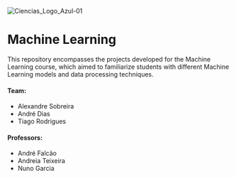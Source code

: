 ![Ciencias_Logo_Azul-01](https://user-images.githubusercontent.com/106987072/228209396-a8737601-f28f-486e-8566-918709663369.png)


# Machine Learning
This repository encompasses the projects developed for the Machine Learning course, which aimed to familiarize students with different Machine Learning models and data processing techniques.


#### Team:
- Alexandre Sobreira
- André Dias
- Tiago Rodrigues

#### Professors: 
- André Falcão
- Andreia Teixeira
- Nuno Garcia
